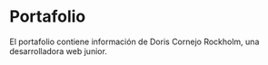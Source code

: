 # Portafolio
El portafolio contiene información de Doris Cornejo Rockholm, una desarrolladora web junior. 
